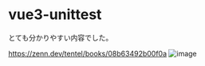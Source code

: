 # vue3-unittest

とても分かりやすい内容でした。

https://zenn.dev/tentel/books/08b63492b00f0a
![image](https://github.com/naitoyuma7110/vue3UnitTesting/assets/128150297/1bf7d7df-bc4c-4af6-a25b-a7658b04fb54)
